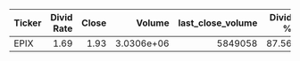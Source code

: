 | Ticker   |   Divid Rate |   Close |     Volume |   last_close_volume |   Divid % | 5_Days_pos   | above_SMA_50   |
|:---------|-------------:|--------:|-----------:|--------------------:|----------:|:-------------|:---------------|
| EPIX     |         1.69 |    1.93 | 3.0306e+06 |             5849058 |     87.56 | True         | True           |